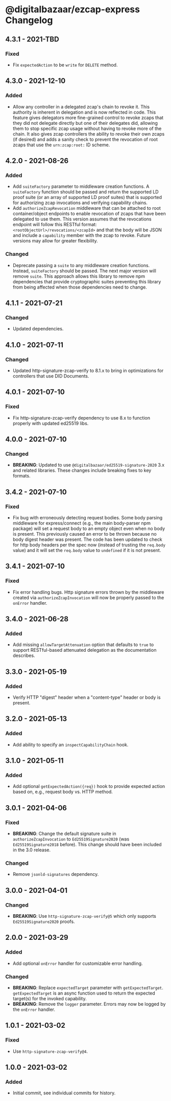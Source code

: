 # @digitalbazaar/ezcap-express Changelog

## 4.3.1 - 2021-TBD

### Fixed
- Fix `expectedAction` to be `write` for `DELETE` method.

## 4.3.0 - 2021-12-10

### Added
- Allow any controller in a delegated zcap's chain to revoke it. This authority
  is inherent in delegation and is now reflected in code. This feature gives
  delegators more fine-grained control to revoke zcaps that they did not
  delegate directly but one of their delegates did, allowing them to stop
  specific zcap usage without having to revoke more of the chain. It also
  gives zcap controllers the ability to revoke their own zcaps (if desired)
  and adds a sanity check to prevent the revocation of root zcaps that use
  the `urn:zcap:root:` ID scheme.

## 4.2.0 - 2021-08-26

### Added
- Add `suiteFactory` parameter to middleware creation functions. A
  `suiteFactory` function should be passed and return the supported LD proof
  suite (or an array of supported LD proof suites) that is supported for
  authorizing zcap invocations and verifying capability chains.
- Add `authorizeZcapRevocation` middleware that can be attached to root
  container/object endpoints to enable revocation of zcaps that have been
  delegated to use them. This version assumes that the revocations endpoint
  will follow this RESTful format: `<rootObjectUrl>/revocations/<zcapId>`
  and that the body will be JSON and include a `capability` member with
  the zcap to revoke. Future versions may allow for greater flexibility.

### Changed
- Deprecate passing a `suite` to any middleware creation functions. Instead,
  `suiteFactory` should be passed. The next major version will remove `suite`.
  This approach allows this library to remove npm dependencies that provide
  cryptographic suites preventing this library from being affected when those
  dependencies need to change.

## 4.1.1 - 2021-07-21

### Changed
- Updated dependencies.

## 4.1.0 - 2021-07-11

### Changed
- Updated http-signature-zcap-verify to 8.1.x to bring in optimizations
  for controllers that use DID Documents.

## 4.0.1 - 2021-07-10

### Fixed
- Fix http-signature-zcap-verify dependency to use 8.x to function
  properly with updated ed25519 libs.

## 4.0.0 - 2021-07-10

### Changed
- **BREAKING**: Updated to use `@digitalbazaar/ed25519-signature-2020` 3.x
  and related libraries. These changes include breaking fixes to key
  formats.

## 3.4.2 - 2021-07-10

### Fixed
- Fix bug with erroneously detecting request bodies. Some body
  parsing middleware for express/connect (e.g., the main body-parser
  npm package) will set a request body to an empty object even when
  no body is present. This previously caused an error to be thrown
  because no body digest header was present. The code has been updated
  to check for http body headers per the spec now (instead of trusting
  the `req.body` value) and it will set the `req.body` value to
  `undefined` if it is not present.

## 3.4.1 - 2021-07-10

### Fixed
- Fix error handling bugs. Http signature errors thrown by the
  middleware created via `authorizeZcapInvocation` will now be
  properly passed to the `onError` handler.

## 3.4.0 - 2021-06-28

### Added
- Add missing `allowTargetAttenuation` option that defaults to `true`
  to support RESTful-based attenuated delegation as the documentation
  describes.

## 3.3.0 - 2021-05-19

### Added
- Verify HTTP "digest" header when a "content-type" header or body is present.

## 3.2.0 - 2021-05-13

### Added
- Add ability to specify an `inspectCapabilityChain` hook.

## 3.1.0 - 2021-05-11

### Added
- Add optional `getExpectedAction({req})` hook to provide expected action
  based on, e.g., request body vs. HTTP method.

## 3.0.1 - 2021-04-06

### Fixed
- **BREAKING**: Change the default signature suite in `authorizeZcapInvocation`
  to `Ed25519Signature2020` (was `Ed25519Signature2018` before). This change
  should have been included in the 3.0 release.

### Changed
- Remove `jsonld-signatures` dependency.

## 3.0.0 - 2021-04-01

### Changed
- **BREAKING**: Use `http-signature-zcap-verify@5` which only supports
  `Ed25519Signature2020` proofs.

## 2.0.0 - 2021-03-29

### Added
- Add optional `onError` handler for customizable error handling.

### Changed
- **BREAKING**: Replace `expectedTarget` parameter with `getExpectedTarget`.
  `getExpectedTarget` is an async function used to return the expected
  target(s) for the invoked capability.
- **BREAKING**: Remove the `logger` parameter. Errors may now be logged by the
  `onError` handler.

## 1.0.1 - 2021-03-02

### Fixed
- Use `http-signature-zcap-verify@4`.

## 1.0.0 - 2021-03-02

### Added
- Initial commit, see individual commits for history.
